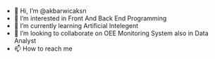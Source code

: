 - 👋 Hi, I’m @akbarwicaksn
- 👀 I’m interested in Front And Back End Programming
- 🌱 I’m currently learning Artificial Intelegent 
- 💞️ I’m looking to collaborate on OEE Monitoring System also in Data Analyst
- 📫 How to reach me 

<!---
amirakbarwicaksono/amirakbarwicaksono is a ✨ special ✨ repository because its `README.md` (this file) appears on your GitHub profile.
You can click the Preview link to take a look at your changes.
--->
